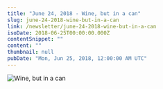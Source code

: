 ```yaml
---
title: "June 24, 2018 - Wine, but in a can"
slug: june-24-2018-wine-but-in-a-can
link: /newsletter/june-24-2018-wine-but-in-a-can
isoDate: 2018-06-25T00:00:00.000Z
contentSnippet: ""
content: ""
thumbnail: null
pubDate: "Mon, Jun 25, 2018, 12:00:00 AM UTC"
---
```


![Wine, but in a can](https://abouthalf.com/cdn-cgi/imagedelivery/oZs0WTb3giZ46YUUQdHDjQ/9f94f49b-bd66-4205-3131-3b42cd95f000/width=1200,format=auto "Wine, but in a can")
